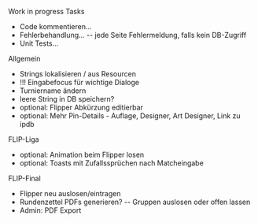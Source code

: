 Work in progress Tasks
- Code kommentieren...
- Fehlerbehandlung...
-- jede Seite Fehlermeldung, falls kein DB-Zugriff
- Unit Tests...

Allgemein
- Strings lokalisieren / aus Resourcen
- !!! Eingabefocus für wichtige Dialoge
- Turniername ändern
- leere String in DB speichern?
- optional: Flipper Abkürzung editierbar
- optional: Mehr Pin-Details - Auflage, Designer, Art Designer, Link zu ipdb

FLIP-Liga
- optional: Animation beim Flipper losen
- optional: Toasts mit Zufallssprüchen nach Matcheingabe

FLIP-Final
- Flipper neu auslosen/eintragen
- Rundenzettel PDFs generieren?
-- Gruppen auslosen oder offen lassen
- Admin: PDF Export 